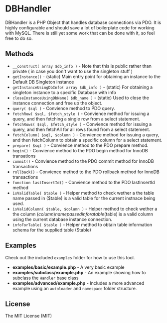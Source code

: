 # DBHandler
DBHandler is a PHP Object that handles database connections via PDO.  It is highly configurable and should save a lot of boilerplate code for working with MySQL.  There is still yet some work that can be done with it, so feel free to do so.

## Methods
* `__construct( array $db_info )` - Note that this is public rather than private ( in case you don't want to use the singleton stuff )
* `getInstance()` - (static) Main entry point for obtaining an instance to the Default DB Singleton instance
* `getInstanceUsingDbInfo( array $db_info )` - (static) For obtaining a singleton instance to a specific Database with info
* `closeInstanceUsingDbName( $db_name )` - (static) Used to close the instance connection and free up the object.
* `query( $sql )` - Convience method to PDO query.
* `fetchRow( $sql, $fetch_style )` - Convience method for issuing a query, and then fetching a single row from a select statement.
* `fetchRows( $sql, $fetch_style )` - Convience method for issuing a query, and then fetchAll for all rows found from a select statement.
* `fetchColumn( $sql, $column )` - Convience method for issuing a query, and then fetchColumn to obtain a specific column for a select statement.
* `prepare( $sql )` - Convience method to the PDO prepare method.
* `begin()` - Convience method to the PDO begin method for InnoDB transations
* `commit()` - Convience method to the PDO commit method for InnoDB transactions
* `rollback()` - Convience method to the PDO rollback method for InnoDB transactions
* `function lastInsertId()` - Convience method to the PDO lastInsertId method
* `isValidTable( $table )` - Helper method to check wether a the table name passed in ($table) is a valid table for the current instnace being used.
* `isValidColumn( $table, $column )` - Helper method to check wether a the column ($column) name passed in for a table ($table) is a valid column using the current database instance connection.
* `infoForTable( $table )` - Helper method to obtain table information schema for the supplied table ($table)

## Examples

Check out the included `examples` folder for how to use this tool.

* **examples/basic/example.php** - A very basic example
* **examples/subclass/example.php** - An example showing how to subclass the `Handler` base class
* **examples/advanced/example.php** - Includes a more advanced example using an `autoloader` and `namespace` folder structure.

## License
The MIT License (MIT)
